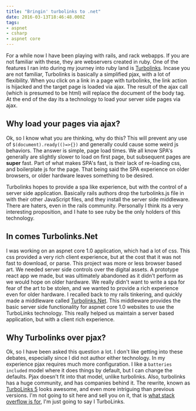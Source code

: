 ```yaml
---
title: "Bringin' turbolinks to .net"
date: 2016-03-13T18:46:48.000Z
tags:
- aspnet
- csharp
- aspnet core
---
```



For a while now I have been playing with rails, and rack webapps. If you are not familiar with these, they are webservers created in ruby. One of the features I ran into during my journey into ruby land is [Turbolinks](https://github.com/turbolinks/turbolinks-classic). Incase you are not familiar, Turbolinks is basically a simplified pjax, with a lot of flexibility. When you click on a link in a page with turbolinks, the link action is hijacked and the target page is loaded via ajax. The result of the ajax call (which is presumed to be html) will replace the document of the body tag. At the end of the day its a technology to load your server side pages via ajax.
<!-- more -->

## Why load your pages via ajax?

Ok, so I know what you are thinking, why do this? This will prevent any use of `$(document).ready(()=>{})` and generally could cause some weird js behaviors. The answer is simple, page load times. We all know SPA's generally are slightly slower to load on first page, but subsequent pages are **super** fast. Part of what makes SPA's fast, is their lack of re-loading css, and boilerplate js for the page. That being said the SPA experience on older browsers, or older hardware leaves something to be desired.

Turbolinks hopes to provide a spa like experience, but with the control of a server side application. Basically rails authors drop the turbolinks.js file in with their other JavaScript files, and they install the server side middleware. There are haters, even in the rails community. Personally I think its a very interesting proposition, and I hate to see ruby be the only holders of this technology.

## In comes Turbolinks.Net

I was working on an aspnet core 1.0 application, which had a lot of css. This css provided a very rich client experience, but at the cost that it was not fast to download, or parse. This project was more or less browser based art. We needed server side controls over the digital assets. A prototype react app we made, but was ultimately abandoned as it didn't perform as we would hope on older hardware. We really didn't want to write a spa for fear of the art to be stolen, and we wanted to provide a rich experience even for older hardware. I recalled back to my rails tinkering, and quickly made a middleware called [Turbolinks.Net](https://github.com/TerribleDev/TurboLinks.Net). This middleware provides the basic server side functionality for aspnet core 1.0 websites to use the TurboLinks technology. This really helped us maintain a server based application, but with a client rich experience.

## Why Turbolinks over pjax?

Ok, so I have been asked this question a lot. I don't like getting into these debates, especially since I did not author either technology. In my experience pjax requires much more configuration. I like a `batteries included` model where it does things by default, but I can change the defaults. Pjax doesn't fit into that model, unlike turbolinks. Also, turbolinks has a huge community, and has companies behind it. The rewrite, known as [TurboLinks 5](https://github.com/turbolinks/turbolinks) looks awesome, and even more intriguing than previous versions. I'm not going to sit here and sell you on it, that is [what stack overflow is for](http://stackoverflow.com/a/14251289/3671357), I'm just going to say I <i class="fa fa-heart"></i> TurboLinks.
